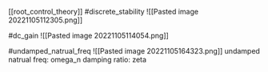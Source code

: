 [[root_control_theory]]
#discrete_stability
![[Pasted image 20221105112305.png]]

#dc_gain 
![[Pasted image 20221105114054.png]]

#undamped_natrual_freq
![[Pasted image 20221105164323.png]]
undamped natrual freq: omega_n
damping ratio: zeta

